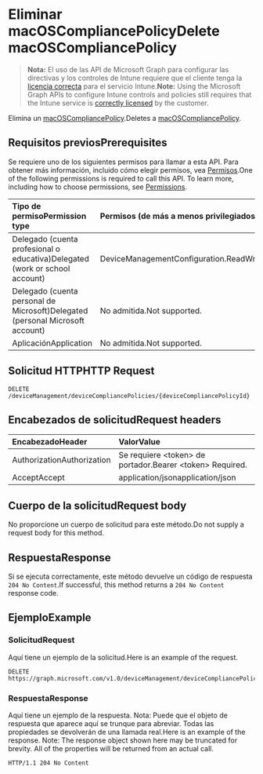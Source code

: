 # <a name="delete-macoscompliancepolicy"></a><span data-ttu-id="2024d-101">Eliminar macOSCompliancePolicy</span><span class="sxs-lookup"><span data-stu-id="2024d-101">Delete macOSCompliancePolicy</span></span>

> <span data-ttu-id="2024d-102">**Nota:** El uso de las API de Microsoft Graph para configurar las directivas y los controles de Intune requiere que el cliente tenga la [licencia correcta](https://go.microsoft.com/fwlink/?linkid=839381) para el servicio Intune.</span><span class="sxs-lookup"><span data-stu-id="2024d-102">**Note:** Using the Microsoft Graph APIs to configure Intune controls and policies still requires that the Intune service is [correctly licensed](https://go.microsoft.com/fwlink/?linkid=839381) by the customer.</span></span>

<span data-ttu-id="2024d-103">Elimina un [macOSCompliancePolicy](../resources/intune_deviceconfig_macoscompliancepolicy.md).</span><span class="sxs-lookup"><span data-stu-id="2024d-103">Deletes a [macOSCompliancePolicy](../resources/intune_deviceconfig_macoscompliancepolicy.md).</span></span>
## <a name="prerequisites"></a><span data-ttu-id="2024d-104">Requisitos previos</span><span class="sxs-lookup"><span data-stu-id="2024d-104">Prerequisites</span></span>
<span data-ttu-id="2024d-p101">Se requiere uno de los siguientes permisos para llamar a esta API. Para obtener más información, incluido cómo elegir permisos, vea [Permisos](../../../concepts/permissions_reference.md).</span><span class="sxs-lookup"><span data-stu-id="2024d-p101">One of the following permissions is required to call this API. To learn more, including how to choose permissions, see [Permissions](../../../concepts/permissions_reference.md).</span></span>

|<span data-ttu-id="2024d-107">Tipo de permiso</span><span class="sxs-lookup"><span data-stu-id="2024d-107">Permission type</span></span>|<span data-ttu-id="2024d-108">Permisos (de más a menos privilegiados)</span><span class="sxs-lookup"><span data-stu-id="2024d-108">Permissions (from most to least privileged)</span></span>|
|:---|:---|
|<span data-ttu-id="2024d-109">Delegado (cuenta profesional o educativa)</span><span class="sxs-lookup"><span data-stu-id="2024d-109">Delegated (work or school account)</span></span>|<span data-ttu-id="2024d-110">DeviceManagementConfiguration.ReadWrite.All</span><span class="sxs-lookup"><span data-stu-id="2024d-110">DeviceManagementConfiguration.ReadWrite.All</span></span>|
|<span data-ttu-id="2024d-111">Delegado (cuenta personal de Microsoft)</span><span class="sxs-lookup"><span data-stu-id="2024d-111">Delegated (personal Microsoft account)</span></span>|<span data-ttu-id="2024d-112">No admitida.</span><span class="sxs-lookup"><span data-stu-id="2024d-112">Not supported.</span></span>|
|<span data-ttu-id="2024d-113">Aplicación</span><span class="sxs-lookup"><span data-stu-id="2024d-113">Application</span></span>|<span data-ttu-id="2024d-114">No admitida.</span><span class="sxs-lookup"><span data-stu-id="2024d-114">Not supported.</span></span>|

## <a name="http-request"></a><span data-ttu-id="2024d-115">Solicitud HTTP</span><span class="sxs-lookup"><span data-stu-id="2024d-115">HTTP Request</span></span>
<!-- {
  "blockType": "ignored"
}
-->
``` http
DELETE /deviceManagement/deviceCompliancePolicies/{deviceCompliancePolicyId}
```

## <a name="request-headers"></a><span data-ttu-id="2024d-116">Encabezados de solicitud</span><span class="sxs-lookup"><span data-stu-id="2024d-116">Request headers</span></span>
|<span data-ttu-id="2024d-117">Encabezado</span><span class="sxs-lookup"><span data-stu-id="2024d-117">Header</span></span>|<span data-ttu-id="2024d-118">Valor</span><span class="sxs-lookup"><span data-stu-id="2024d-118">Value</span></span>|
|:---|:---|
|<span data-ttu-id="2024d-119">Authorization</span><span class="sxs-lookup"><span data-stu-id="2024d-119">Authorization</span></span>|<span data-ttu-id="2024d-120">Se requiere &lt;token&gt; de portador.</span><span class="sxs-lookup"><span data-stu-id="2024d-120">Bearer &lt;token&gt; Required.</span></span>|
|<span data-ttu-id="2024d-121">Accept</span><span class="sxs-lookup"><span data-stu-id="2024d-121">Accept</span></span>|<span data-ttu-id="2024d-122">application/json</span><span class="sxs-lookup"><span data-stu-id="2024d-122">application/json</span></span>|

## <a name="request-body"></a><span data-ttu-id="2024d-123">Cuerpo de la solicitud</span><span class="sxs-lookup"><span data-stu-id="2024d-123">Request body</span></span>
<span data-ttu-id="2024d-124">No proporcione un cuerpo de solicitud para este método.</span><span class="sxs-lookup"><span data-stu-id="2024d-124">Do not supply a request body for this method.</span></span>

## <a name="response"></a><span data-ttu-id="2024d-125">Respuesta</span><span class="sxs-lookup"><span data-stu-id="2024d-125">Response</span></span>
<span data-ttu-id="2024d-126">Si se ejecuta correctamente, este método devuelve un código de respuesta `204 No Content`.</span><span class="sxs-lookup"><span data-stu-id="2024d-126">If successful, this method returns a `204 No Content` response code.</span></span>

## <a name="example"></a><span data-ttu-id="2024d-127">Ejemplo</span><span class="sxs-lookup"><span data-stu-id="2024d-127">Example</span></span>
### <a name="request"></a><span data-ttu-id="2024d-128">Solicitud</span><span class="sxs-lookup"><span data-stu-id="2024d-128">Request</span></span>
<span data-ttu-id="2024d-129">Aquí tiene un ejemplo de la solicitud.</span><span class="sxs-lookup"><span data-stu-id="2024d-129">Here is an example of the request.</span></span>
``` http
DELETE https://graph.microsoft.com/v1.0/deviceManagement/deviceCompliancePolicies/{deviceCompliancePolicyId}
```

### <a name="response"></a><span data-ttu-id="2024d-130">Respuesta</span><span class="sxs-lookup"><span data-stu-id="2024d-130">Response</span></span>
<span data-ttu-id="2024d-p102">Aquí tiene un ejemplo de la respuesta. Nota: Puede que el objeto de respuesta que aparece aquí se trunque para abreviar. Todas las propiedades se devolverán de una llamada real.</span><span class="sxs-lookup"><span data-stu-id="2024d-p102">Here is an example of the response. Note: The response object shown here may be truncated for brevity. All of the properties will be returned from an actual call.</span></span>
``` http
HTTP/1.1 204 No Content
```








